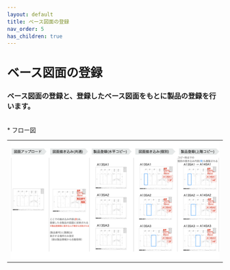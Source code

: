 ```yaml
---
layout: default
title: ベース図面の登録
nav_order: 5
has_children: true
---
```


# ベース図面の登録

### ベース図面の登録と、登録したベース図面をもとに製品の登録を行います。

<br>
* フロー図  

<table><tr><td>
<img src="../../assets/images/drawing-registration/1.png" width="100%">
</td></tr></table>